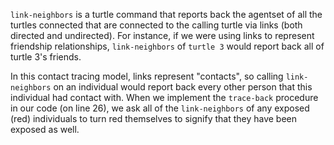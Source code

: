 ﻿`link-neighbors` is a turtle command that reports back the agentset of all the turtles connected that are connected to the calling turtle via links (both directed and undirected). For instance, if we were using links to represent friendship relationships, `link-neighbors` of `turtle 3` would report back all of turtle 3's friends.

In this contact tracing model, links represent "contacts", so calling `link-neighbors`  on an individual would report back every other person that this individual had contact with. When we implement the `trace-back` procedure in our code (on line 26), we ask all of the `link-neighbors` of any exposed (red) individuals to turn red themselves to signify that they have been exposed as well.